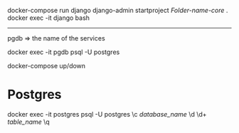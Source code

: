 
docker-compose run django django-admin startproject *Folder-name-core* .
docker exec -it django bash

-----

pgdb => the name of the services

docker exec -it pgdb psql -U postgres

docker-compose up/down


Postgres
==========
docker exec -it postgres psql -U postgres
\c *database_name*
\d 
\d+ *table_name*
\q 
